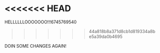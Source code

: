 <<<<<<< HEAD
=======
HELLLLLLOOOOOOO!!!6745769540
>>>>>>> 44a818b8a371d8cb1d819334a8be5a39da0b4695


DOIN SOME CHANGES AGAIN!
